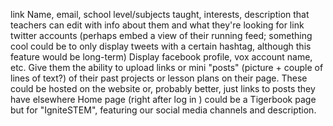 link Name, email, school level/subjects taught, interests, description that teachers can edit with info about them and what they're looking for 
link twitter accounts (perhaps embed a view of their running feed; something cool could be to only display tweets with a certain hashtag, although this feature would be long-term)
Display facebook profile, vox account name, etc.
Give them the ability to upload links or mini "posts" (picture + couple of lines of text?) of their past projects or lesson plans on their page. These could be hosted on the website or, probably better, just links to posts they have elsewhere
Home page (right after log in ) could be a Tigerbook page but for "IgniteSTEM", featuring our social media channels and description. 
